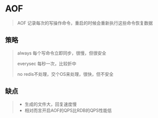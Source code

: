 # AOF

> AOF 记录每次的写操作命令，重启的时候会重新执行这些命令恢复数据

## 策略

> always 每个写命令立即同步，很慢，但很安全
>
> everysec 每秒一次，比较折中
>
> no   redis不处理，交个OS来处理，很快，但不安全

## 缺点

> * 生成的文件大，回复速度慢
> * 相对而言开启AOF的QPS比RDB的QPS性能低



